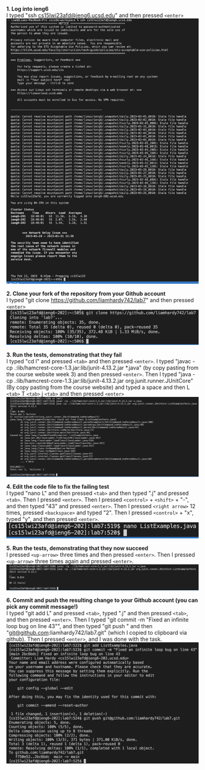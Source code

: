 **1. Log into ieng6**  
  I typed "ssh cs15lwi23afd@ieng6.ucsd.edu" and then pressed `<enter>`
  ![Image](LapReportFourScreenshots/(1)SshIntoIeng6.png)
  
**2. Clone your fork of the repository from your Github account**  
  I typed "git clone https://github.com/liamhardy742/lab7" and then pressed `<enter>`
  ![Image](LapReportFourScreenshots/(2)GitCloneRepo.png)
  
**3. Run the tests, demonstrating that they fail**  
  I typed "cd l" and pressed `<tab>` and then pressed `<enter>`.
  I typed "javac -cp .:lib/hamcrest-core-1.3.jar:lib/junit-4.13.2.jar *.java" (by copy pasting from the course website week 3) and then pressed `<enter>`.
  Then I typed "java -cp .:lib/hamcrest-core-1.3.jar:lib/junit-4.13.2.jar org.junit.runner.JUnitCore" (By copy pasting from the course website) and typed a space and then L `<tab>` T `<tab>` j `<tab>` and then pressed `<enter>`
  ![Image](LapReportFourScreenshots/(3)RunningTestsTheyFail.png)
  
**4. Edit the code file to fix the failing test**  
  I typed "nano L" and then pressed `<tab>` and then typed ".j" and pressed `<tab>`. 
  Then I pressed `<enter>`. 
  Then I pressed `<control>` + `<shift>` + "-", and then typed "43" and pressed `<enter>`. 
  Then I pressed `<right arrow>` 12 times, pressed `<backspace>` and typed "2".
  Then I pressed `<control>` + "x", typed "y", and then pressed `<enter>`.
  ![Image](LapReportFourScreenshots/(4)EditFilesToFixBug.png)
  
**5. Run the tests, demonstrating that they now succeed**  
  I pressed `<up-arrow>` three times and then pressed `<enter>`.
  Then I pressed `<up-arrow>` three times again and pressed `<enter>`.
  ![Image](LapReportFourScreenshots/(5)RunningTestsSuccessfully.png)

**6. Commit and push the resulting change to your Github account (you can pick any commit message!)**  
  I typed "git add L" and pressed `<tab>`, typed ".j" and then pressed `<tab>`, and then pressed `<enter>`.
  Then I typed "git commit -m "Fixed an infinite loop bug on line 43"", and then typed "git push " and then "git@github.com:liamhardy742/lab7.git" (which I copied to clipboard via github).
  Then I pressed `<enter>`, and I was done with the task.
  ![Image](LapReportFourScreenshots/(6)gitAddCommitAndPush.png)
